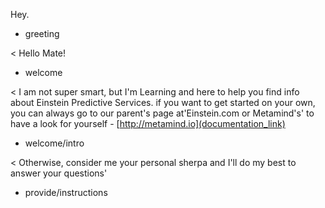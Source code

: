 Hey.
* greeting

< Hello Mate!
* welcome

< I am not super smart, but I'm Learning and here to help you find info about Einstein Predictive Services. if you want to get started on your own, you can always go to our parent's page at'Einstein.com or Metamind's' to have a look for yourself -
[http://metamind.io](documentation_link)
* welcome/intro

< Otherwise, consider me your personal sherpa and I'll do my best to answer your questions'
* provide/instructions



